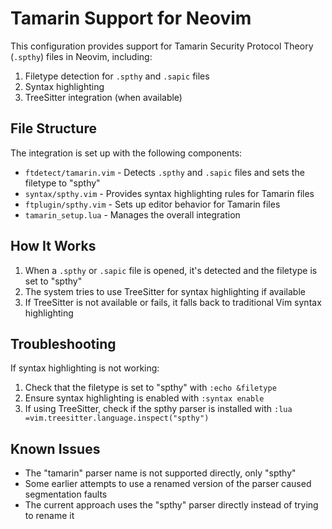 # Tamarin Support for Neovim

This configuration provides support for Tamarin Security Protocol Theory (`.spthy`) files in Neovim, including:

1. Filetype detection for `.spthy` and `.sapic` files
2. Syntax highlighting
3. TreeSitter integration (when available)

## File Structure

The integration is set up with the following components:

- `ftdetect/tamarin.vim` - Detects `.spthy` and `.sapic` files and sets the filetype to "spthy"
- `syntax/spthy.vim` - Provides syntax highlighting rules for Tamarin files
- `ftplugin/spthy.vim` - Sets up editor behavior for Tamarin files
- `tamarin_setup.lua` - Manages the overall integration

## How It Works

1. When a `.spthy` or `.sapic` file is opened, it's detected and the filetype is set to "spthy"
2. The system tries to use TreeSitter for syntax highlighting if available
3. If TreeSitter is not available or fails, it falls back to traditional Vim syntax highlighting

## Troubleshooting

If syntax highlighting is not working:

1. Check that the filetype is set to "spthy" with `:echo &filetype`
2. Ensure syntax highlighting is enabled with `:syntax enable`
3. If using TreeSitter, check if the spthy parser is installed with `:lua =vim.treesitter.language.inspect("spthy")`

## Known Issues

- The "tamarin" parser name is not supported directly, only "spthy"
- Some earlier attempts to use a renamed version of the parser caused segmentation faults
- The current approach uses the "spthy" parser directly instead of trying to rename it 